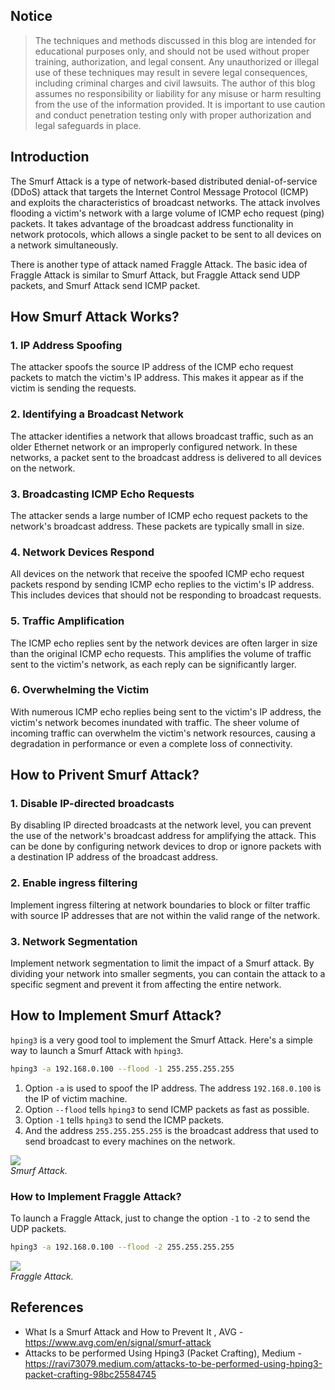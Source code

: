 ## Notice

> The techniques and methods discussed in this blog are intended for educational purposes only, and should not be used without proper training, authorization, and legal consent. Any unauthorized or illegal use of these techniques may result in severe legal consequences, including criminal charges and civil lawsuits. The author of this blog assumes no responsibility or liability for any misuse or harm resulting from the use of the information provided. It is important to use caution and conduct penetration testing only with proper authorization and legal safeguards in place.

## Introduction

The Smurf Attack is a type of network-based distributed denial-of-service (DDoS) attack that targets the Internet Control Message Protocol (ICMP) and exploits the characteristics of broadcast networks. The attack involves flooding a victim's network with a large volume of ICMP echo request (ping) packets. It takes advantage of the broadcast address functionality in network protocols, which allows a single packet to be sent to all devices on a network simultaneously.

There is another type of attack named Fraggle Attack. The basic idea of Fraggle Attack is similar to Smurf Attack, but Fraggle Attack send UDP packets, and Smurf Attack send ICMP packet.

## How Smurf Attack Works?

### 1. IP Address Spoofing

The attacker spoofs the source IP address of the ICMP echo request packets to match the victim's IP address. This makes it appear as if the victim is sending the requests.

### 2. Identifying a Broadcast Network
The attacker identifies a network that allows broadcast traffic, such as an older Ethernet network or an improperly configured network. In these networks, a packet sent to the broadcast address is delivered to all devices on the network.

### 3. Broadcasting ICMP Echo Requests
The attacker sends a large number of ICMP echo request packets to the network's broadcast address. These packets are typically small in size.

### 4. Network Devices Respond
All devices on the network that receive the spoofed ICMP echo request packets respond by sending ICMP echo replies to the victim's IP address. This includes devices that should not be responding to broadcast requests.

### 5. Traffic Amplification
The ICMP echo replies sent by the network devices are often larger in size than the original ICMP echo requests. This amplifies the volume of traffic sent to the victim's network, as each reply can be significantly larger.

### 6. Overwhelming the Victim
With numerous ICMP echo replies being sent to the victim's IP address, the victim's network becomes inundated with traffic. The sheer volume of incoming traffic can overwhelm the victim's network resources, causing a degradation in performance or even a complete loss of connectivity.

## How to Privent Smurf Attack?

### 1. Disable IP-directed broadcasts

By disabling IP directed broadcasts at the network level, you can prevent the use of the network's broadcast address for amplifying the attack. This can be done by configuring network devices to drop or ignore packets with a destination IP address of the broadcast address.

### 2. Enable ingress filtering

Implement ingress filtering at network boundaries to block or filter traffic with source IP addresses that are not within the valid range of the network.

### 3. Network Segmentation

Implement network segmentation to limit the impact of a Smurf attack. By dividing your network into smaller segments, you can contain the attack to a specific segment and prevent it from affecting the entire network.

## How to Implement Smurf Attack?

`hping3` is a very good tool to implement the Smurf Attack. Here's a simple way to launch a Smurf Attack with `hping3`.

```sh
hping3 -a 192.168.0.100 --flood -1 255.255.255.255
```

1. Option `-a` is used to spoof the IP address. The address `192.168.0.100` is the IP of victim machine.
2. Option `--flood` tells `hping3` to send ICMP packets as fast as possible.
3. Option `-1` tells `hping3` to send the ICMP packets.
4. And the address `255.255.255.255` is the broadcast address that used to send broadcast to every machines on the network.

<div class="public-article-image">
    <img src="https://i.imgur.com/LfPUyeW.gif" /><br />
    <i>Smurf Attack.</i>
</div>

### How to Implement Fraggle Attack?

To launch a Fraggle Attack, just to change the option `-1` to `-2` to send the UDP packets.

```sh
hping3 -a 192.168.0.100 --flood -2 255.255.255.255
```

<div class="public-article-image">
    <img src="https://i.imgur.com/9CPwn1A.gif" /><br />
    <i>Fraggle Attack.</i>
</div>

## References

<ul class="public-article-references">
    <li>What Is a Smurf Attack and How to Prevent It , AVG - <a href="https://www.avg.com/en/signal/smurf-attack" target="_blank">https://www.avg.com/en/signal/smurf-attack</a></li>
    <li>Attacks to be performed Using Hping3 (Packet Crafting), Medium - <a href="hhttps://ravi73079.medium.com/attacks-to-be-performed-using-hping3-packet-crafting-98bc25584745" target="_blank">https://ravi73079.medium.com/attacks-to-be-performed-using-hping3-packet-crafting-98bc25584745</a></li>
</ul>
